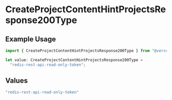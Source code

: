 # CreateProjectContentHintProjectsResponse200Type

## Example Usage

```typescript
import { CreateProjectContentHintProjectsResponse200Type } from "@vercel/sdk/models/operations/createproject.js";

let value: CreateProjectContentHintProjectsResponse200Type =
  "redis-rest-api-read-only-token";
```

## Values

```typescript
"redis-rest-api-read-only-token"
```